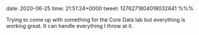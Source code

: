 date: 2020-06-25
time: 21:51:24+0000
tweet: 1276271804018032641
%%%

Trying to come up with something for the Core Data lab but everything is working great. It can handle everything I throw at it.
